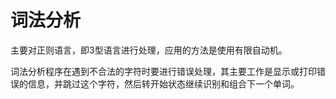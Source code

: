 # 词法分析

主要对正则语言，即3型语言进行处理，应用的方法是使用有限自动机。

词法分析程序在遇到不合法的字符时要进行错误处理，其主要工作是显示或打印错误的信息，并跳过这个字符，然后转开始状态继续识别和组合下一个单词。

